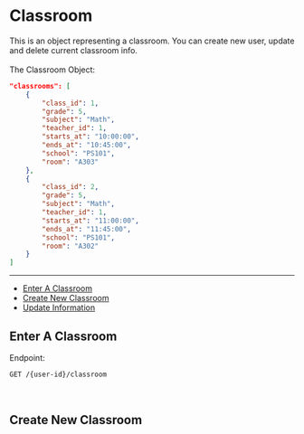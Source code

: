 # Classroom  
This is an object representing a classroom. You can create new user, update and delete current classroom info.
<br/>  
The Classroom Object:
```JSON
"classrooms": [
    {
        "class_id": 1,
        "grade": 5,
        "subject": "Math",
        "teacher_id": 1,
        "starts_at": "10:00:00",
        "ends_at": "10:45:00",
        "school": "PS101",
        "room": "A303"
    },
    {
        "class_id": 2,
        "grade": 5,
        "subject": "Math",
        "teacher_id": 1,
        "starts_at": "11:00:00",
        "ends_at": "11:45:00",
        "school": "PS101",
        "room": "A302"
    }
]
```  
---

- [Enter A Classroom](/{{route}}/{{version}}/account#section-1)
- [Create New Classroom](/{{route}}/{{version}}/account#section-2)
- [Update Information](/{{route}}/{{version}}/account#section-3)

<a id="section-1"></a>
## Enter A Classroom
Endpoint:
```perl
GET /{user-id}/classroom
```
<br/>

<a id="section-2"></a>
## Create New Classroom


<a id="section-3"></a>

